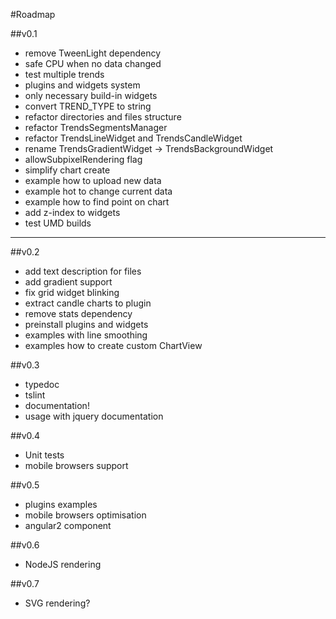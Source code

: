 #Roadmap

##v0.1
- remove TweenLight dependency
- safe CPU when no data changed
- test multiple trends
- plugins and widgets system
- only necessary build-in widgets
- convert TREND_TYPE to string
- refactor directories and files structure
- refactor TrendsSegmentsManager
- refactor TrendsLineWidget and TrendsCandleWidget
- rename TrendsGradientWidget -> TrendsBackgroundWidget
- allowSubpixelRendering flag
- simplify chart create
- example how to upload new data
- example hot to change current data
- example how to find point on chart
- add z-index to widgets
- test UMD builds

---------------------------------------------------------

##v0.2
- add text description for files
- add gradient support
- fix grid widget blinking
- extract candle charts to plugin
- remove stats dependency
- preinstall plugins and widgets
- examples with line smoothing
- examples how to create custom ChartView

##v0.3
- typedoc
- tslint
- documentation!
- usage with jquery documentation

##v0.4
- Unit tests
- mobile browsers support

##v0.5
- plugins examples
- mobile browsers optimisation
- angular2 component

##v0.6
- NodeJS rendering

##v0.7
- SVG rendering?

